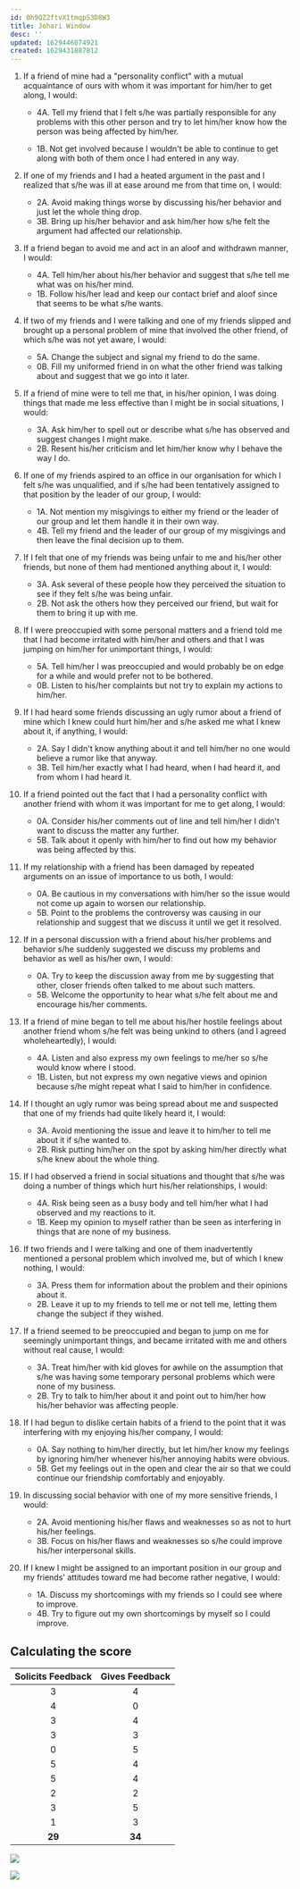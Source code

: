 ```yaml
---
id: 0h9QZ2ftvX1tmqpS3D8W3
title: Johari Window
desc: ''
updated: 1629446074921
created: 1629431887812
---
```


1. If a friend of mine had a "personality conflict" with a mutual acquaintance of ours with whom
   it was important for him/her to get along, I would:

   - 4A. Tell my friend that I felt s/he was partially responsible for any problems with this
     other person and try to let him/her know how the person was being affected by
     him/her.

   - 1B. Not get involved because I wouldn't be able to continue to get along with both of
     them once I had entered in any way.

2. If one of my friends and I had a heated argument in the past and I realized that s/he was ill at
   ease around me from that time on, I would:
   - 2A. Avoid making things worse by discussing his/her behavior and just let the whole
     thing drop.
   - 3B. Bring up his/her behavior and ask him/her how s/he felt the argument had affected
     our relationship.
3. If a friend began to avoid me and act in an aloof and withdrawn manner, I would:
   - 4A. Tell him/her about his/her behavior and suggest that s/he tell me what was on his/her
     mind.
   - 1B. Follow his/her lead and keep our contact brief and aloof since that seems to be what
     s/he wants.
4. If two of my friends and I were talking and one of my friends slipped and brought up a personal
   problem of mine that involved the other friend, of which s/he was not yet aware, I would:
   - 5A. Change the subject and signal my friend to do the same.
   - 0B. Fill my uniformed friend in on what the other friend was talking about and suggest
     that we go into it later.
5. If a friend of mine were to tell me that, in his/her opinion, I was doing things that made me
   less effective than I might be in social situations, I would:
   - 3A. Ask him/her to spell out or describe what s/he has observed and suggest changes I
     might make.
   - 2B. Resent his/her criticism and let him/her know why I behave the way I do.
6. If one of my friends aspired to an office in our organisation for which I felt s/he was unqualified, and
   if s/he had been tentatively assigned to that position by the leader of our group, I would:
   - 1A. Not mention my misgivings to either my friend or the leader of our group and let
     them handle it in their own way.
   - 4B. Tell my friend and the leader of our group of my misgivings and then leave the final
     decision up to them.
7. If I felt that one of my friends was being unfair to me and his/her other friends, but none of
   them had mentioned anything about it, I would:
   - 3A. Ask several of these people how they perceived the situation to see if they felt s/he
     was being unfair.
   - 2B. Not ask the others how they perceived our friend, but wait for them to bring it up with
     me.
8. If I were preoccupied with some personal matters and a friend told me that I had become irritated
   with him/her and others and that I was jumping on him/her for unimportant things, I would:
   - 5A. Tell him/her I was preoccupied and would probably be on edge for a while and would
     prefer not to be bothered.
   - 0B. Listen to his/her complaints but not try to explain my actions to him/her.
9. If I had heard some friends discussing an ugly rumor about a friend of mine which I knew
   could hurt him/her and s/he asked me what I knew about it, if anything, I would:
   - 2A. Say I didn't know anything about it and tell him/her no one would believe a rumor
     like that anyway.
   - 3B. Tell him/her exactly what I had heard, when I had heard it, and from whom I had
     heard it.
10. If a friend pointed out the fact that I had a personality conflict with another friend with whom
    it was important for me to get along, I would:
    - 0A. Consider his/her comments out of line and tell him/her I didn't want to discuss the
      matter any further.
    - 5B. Talk about it openly with him/her to find out how my behavior was being affected by
      this.
11. If my relationship with a friend has been damaged by repeated arguments on an issue
    of importance to us both, I would:
    - 0A. Be cautious in my conversations with him/her so the issue would not come up again
      to worsen our relationship.
    - 5B. Point to the problems the controversy was causing in our relationship and suggest that
      we discuss it until we get it resolved.
12. If in a personal discussion with a friend about his/her problems and behavior s/he
    suddenly suggested we discuss my problems and behavior as well as his/her own, I would:
    - 0A. Try to keep the discussion away from me by suggesting that other, closer friends
      often talked to me about such matters.
    - 5B. Welcome the opportunity to hear what s/he felt about me and encourage his/her
      comments.
13. If a friend of mine began to tell me about his/her hostile feelings about another friend whom s/he
    felt was being unkind to others (and I agreed wholeheartedly), I would:
    - 4A. Listen and also express my own feelings to me/her so s/he would know where I
      stood.
    - 1B. Listen, but not express my own negative views and opinion because s/he might repeat
      what I said to him/her in confidence.
14. If I thought an ugly rumor was being spread about me and suspected that one of my friends had
    quite likely heard it, I would:
    - 3A. Avoid mentioning the issue and leave it to him/her to tell me about it if s/he wanted
      to.
    - 2B. Risk putting him/her on the spot by asking him/her directly what s/he knew about the
      whole thing.
15. If I had observed a friend in social situations and thought that s/he was doing a number of
    things which hurt his/her relationships, I would:
    - 4A. Risk being seen as a busy body and tell him/her what I had observed and my
      reactions to it.
    - 1B. Keep my opinion to myself rather than be seen as interfering in things that are none
      of my business.
16. If two friends and I were talking and one of them inadvertently mentioned a personal problem
    which involved me, but of which I knew nothing, I would:
    - 3A. Press them for information about the problem and their opinions about it.
    - 2B. Leave it up to my friends to tell me or not tell me, letting them change the subject if
      they wished.
17. If a friend seemed to be preoccupied and began to jump on me for seemingly unimportant
    things, and became irritated with me and others without real cause, I would:
    - 3A. Treat him/her with kid gloves for awhile on the assumption that s/he was having
      some temporary personal problems which were none of my business.
    - 2B. Try to talk to him/her about it and point out to him/her how his/her behavior was
      affecting people.
18. If I had begun to dislike certain habits of a friend to the point that it was interfering with
    my enjoying his/her company, I would:
    - 0A. Say nothing to him/her directly, but let him/her know my feelings by ignoring
      him/her whenever his/her annoying habits were obvious.
    - 5B. Get my feelings out in the open and clear the air so that we could continue our
      friendship comfortably and enjoyably.
19. In discussing social behavior with one of my more sensitive friends, I would:
    - 2A. Avoid mentioning his/her flaws and weaknesses so as not to hurt his/her feelings.
    - 3B. Focus on his/her flaws and weaknesses so s/he could improve his/her interpersonal
      skills.
20. If I knew I might be assigned to an important position in our group and my friends' attitudes
    toward me had become rather negative, I would:
    - 1A. Discuss my shortcomings with my friends so I could see where to improve.
    - 4B. Try to figure out my own shortcomings by myself so I could improve.

## Calculating the score

| Solicits Feedback | Gives Feedback |
| :---------------: | :------------: |
|        3         |       4       |
|        4         |       0       |
|        3         |       4       |
|        3         |       3       |
|        0         |       5       |
|        5         |       4       |
|        5         |       4       |
|        2         |       2       |
|        3         |       5       |
|        1         |       3       |
|        **29**         |       **34**       |

![](/assets/images/2021-08-20-13-24-15.png)

![](/assets/images/2021-08-20-13-24-43.png)
